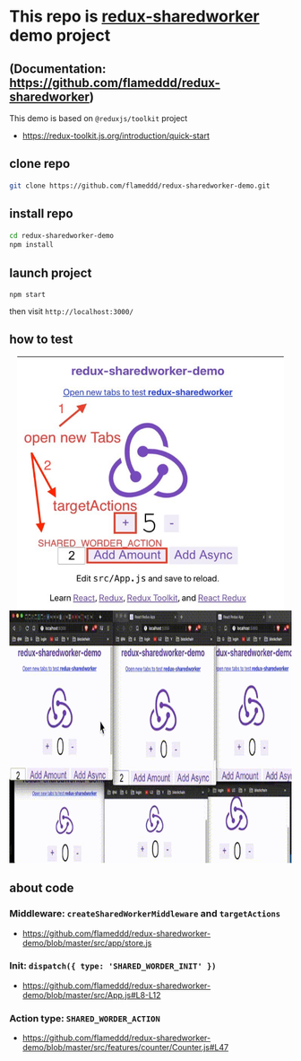 # This repo is [redux-sharedworker](https://github.com/flameddd/redux-sharedworker) demo project
## (Documentation: https://github.com/flameddd/redux-sharedworker)
This demo is based on `@reduxjs/toolkit` project
- https://redux-toolkit.js.org/introduction/quick-start

## clone repo
```bash
git clone https://github.com/flameddd/redux-sharedworker-demo.git
```
## install repo
```bash
cd redux-sharedworker-demo
npm install
```

## launch project
```
npm start
```

then visit `http://localhost:3000/`

## how to test
<p align="center">
  <img width="auto" height="450" src="demo1.jpg">
  <img width="auto" height="450" src="demo2.gif">
</p>

## about code
### Middleware: `createSharedWorkerMiddleware` and `targetActions`
- https://github.com/flameddd/redux-sharedworker-demo/blob/master/src/app/store.js

### Init: `dispatch({ type: 'SHARED_WORDER_INIT' })`
- https://github.com/flameddd/redux-sharedworker-demo/blob/master/src/App.js#L8-L12

### Action type: `SHARED_WORDER_ACTION`
- https://github.com/flameddd/redux-sharedworker-demo/blob/master/src/features/counter/Counter.js#L47